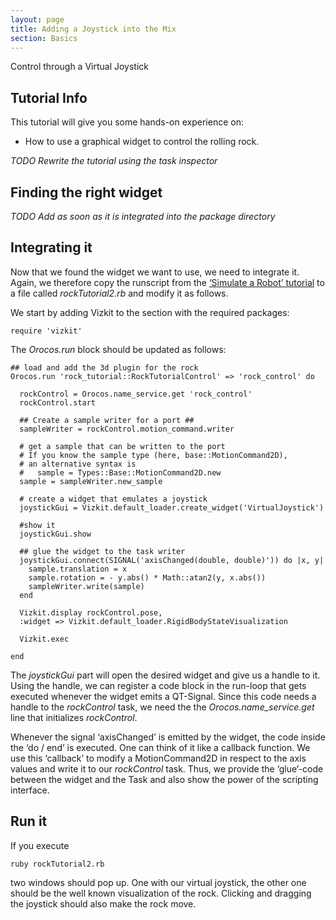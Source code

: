 ```yaml
---
layout: page
title: Adding a Joystick into the Mix
section: Basics
---
```


<div class="content2">

<div class="content2-pagetitle">Control through a Virtual Joystick</div>

<div class="content2-container line-box">
<div class="content2-container-1col">


<h2 id="tutorial-info">Tutorial Info</h2>

<p>This tutorial will give you some hands-on experience on:</p>

<ul>
  <li>How to use a graphical widget to control the rolling rock.</li>
</ul>

<p><em>TODO Rewrite the tutorial using the task inspector</em></p>

<h2 id="finding-the-right-widget">Finding the right widget</h2>

<p><em>TODO Add as soon as it is integrated into the package directory</em></p>

<h2 id="integrating-it">Integrating it</h2>
<p>Now that we found the widget we want to use, we need to integrate it.
Again, we therefore copy the runscript from the <a href="500_simulate_a_robot.html">&lsquo;Simulate a Robot&rsquo; tutorial</a>
to a file called <em>rockTutorial2.rb</em> and modify it as follows. </p>

<p>We start by adding Vizkit to the section with the required packages:</p>

<pre><code class="language-ruby">require 'vizkit'
</code></pre>

<p>The <em>Orocos.run</em> block should be updated as follows:</p>

<pre><code class="language-ruby">## load and add the 3d plugin for the rock
Orocos.run 'rock_tutorial::RockTutorialControl' =&gt; 'rock_control' do

  rockControl = Orocos.name_service.get 'rock_control'
  rockControl.start

  ## Create a sample writer for a port ##
  sampleWriter = rockControl.motion_command.writer

  # get a sample that can be written to the port
  # If you know the sample type (here, base::MotionCommand2D),
  # an alternative syntax is
  #   sample = Types::Base::MotionCommand2D.new
  sample = sampleWriter.new_sample

  # create a widget that emulates a joystick
  joystickGui = Vizkit.default_loader.create_widget('VirtualJoystick')

  #show it
  joystickGui.show

  ## glue the widget to the task writer
  joystickGui.connect(SIGNAL('axisChanged(double, double)')) do |x, y|
    sample.translation = x
    sample.rotation = - y.abs() * Math::atan2(y, x.abs())
    sampleWriter.write(sample)
  end

  Vizkit.display rockControl.pose,
  :widget =&gt; Vizkit.default_loader.RigidBodyStateVisualization

  Vizkit.exec

end
</code></pre>

<p>The <em>joystickGui</em> part will open the desired widget and give us a handle to it.
Using the handle, we can register a code block in the run-loop that gets
executed whenever the widget emits a QT-Signal. Since this code needs a handle
to the <em>rockControl</em> task, we need the the <em>Orocos.name_service.get</em> line that
initializes <em>rockControl</em>.</p>

<p>Whenever the signal &lsquo;axisChanged&rsquo; is emitted by the widget, the
code inside the &lsquo;do / end&rsquo; is executed. One can think of it like a callback function. We use this &lsquo;callback&rsquo;
to modify a MotionCommand2D in respect to the axis values and write it to our <em>rockControl</em> task. Thus, we
provide the &lsquo;glue&rsquo;-code between the widget and the Task and also show the power of the scripting interface.</p>

<h2 id="run-it">Run it</h2>
<p>If you execute </p>

<pre><code class="language-text">ruby rockTutorial2.rb
</code></pre>

<p>two windows should pop up. One with our virtual joystick, the other one should be the well known visualization of the rock.
Clicking and dragging the joystick should also make the rock move.</p>



</div>
</div>
</div>
